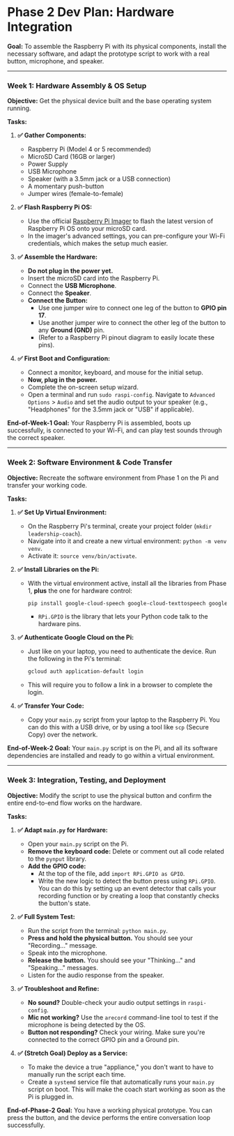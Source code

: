 # Phase 2 Dev Plan: Hardware Integration

**Goal:** To assemble the Raspberry Pi with its physical components, install the necessary software, and adapt the prototype script to work with a real button, microphone, and speaker.

---

### **Week 1: Hardware Assembly & OS Setup**

**Objective:** Get the physical device built and the base operating system running.

**Tasks:**

1.  **✅ Gather Components:**
    * Raspberry Pi (Model 4 or 5 recommended)
    * MicroSD Card (16GB or larger)
    * Power Supply
    * USB Microphone
    * Speaker (with a 3.5mm jack or a USB connection)
    * A momentary push-button
    * Jumper wires (female-to-female)

2.  **✅ Flash Raspberry Pi OS:**
    * Use the official [Raspberry Pi Imager](https://www.raspberrypi.com/software/) to flash the latest version of Raspberry Pi OS onto your microSD card.
    * In the imager's advanced settings, you can pre-configure your Wi-Fi credentials, which makes the setup much easier.

3.  **✅ Assemble the Hardware:**
    * **Do not plug in the power yet.**
    * Insert the microSD card into the Raspberry Pi.
    * Connect the **USB Microphone**.
    * Connect the **Speaker**.
    * **Connect the Button:**
        * Use one jumper wire to connect one leg of the button to **GPIO pin 17**.
        * Use another jumper wire to connect the other leg of the button to any **Ground (GND)** pin.
        * (Refer to a Raspberry Pi pinout diagram to easily locate these pins).

4.  **✅ First Boot and Configuration:**
    * Connect a monitor, keyboard, and mouse for the initial setup.
    * **Now, plug in the power.**
    * Complete the on-screen setup wizard.
    * Open a terminal and run `sudo raspi-config`. Navigate to `Advanced Options` > `Audio` and set the audio output to your speaker (e.g., "Headphones" for the 3.5mm jack or "USB" if applicable).

**End-of-Week-1 Goal:** Your Raspberry Pi is assembled, boots up successfully, is connected to your Wi-Fi, and can play test sounds through the correct speaker.

---

### **Week 2: Software Environment & Code Transfer**

**Objective:** Recreate the software environment from Phase 1 on the Pi and transfer your working code.

**Tasks:**

1.  **✅ Set Up Virtual Environment:**
    * On the Raspberry Pi's terminal, create your project folder (`mkdir leadership-coach`).
    * Navigate into it and create a new virtual environment: `python -m venv venv`.
    * Activate it: `source venv/bin/activate`.

2.  **✅ Install Libraries on the Pi:**
    * With the virtual environment active, install all the libraries from Phase 1, **plus** the one for hardware control:
      ```bash
      pip install google-cloud-speech google-cloud-texttospeech google-generativeai sounddevice soundfile RPi.GPIO
      ```
      * `RPi.GPIO` is the library that lets your Python code talk to the hardware pins.

3.  **✅ Authenticate Google Cloud on the Pi:**
    * Just like on your laptop, you need to authenticate the device. Run the following in the Pi's terminal:
      ```bash
      gcloud auth application-default login
      ```
    * This will require you to follow a link in a browser to complete the login.

4.  **✅ Transfer Your Code:**
    * Copy your `main.py` script from your laptop to the Raspberry Pi. You can do this with a USB drive, or by using a tool like `scp` (Secure Copy) over the network.

**End-of-Week-2 Goal:** Your `main.py` script is on the Pi, and all its software dependencies are installed and ready to go within a virtual environment.

---

### **Week 3: Integration, Testing, and Deployment**

**Objective:** Modify the script to use the physical button and confirm the entire end-to-end flow works on the hardware.

**Tasks:**

1.  **✅ Adapt `main.py` for Hardware:**
    * Open your `main.py` script on the Pi.
    * **Remove the keyboard code:** Delete or comment out all code related to the `pynput` library.
    * **Add the GPIO code:**
        * At the top of the file, add `import RPi.GPIO as GPIO`.
        * Write the new logic to detect the button press using `RPi.GPIO`. You can do this by setting up an event detector that calls your recording function or by creating a loop that constantly checks the button's state.

2.  **✅ Full System Test:**
    * Run the script from the terminal: `python main.py`.
    * **Press and hold the physical button.** You should see your "Recording..." message.
    * Speak into the microphone.
    * **Release the button.** You should see your "Thinking..." and "Speaking..." messages.
    * Listen for the audio response from the speaker.

3.  **✅ Troubleshoot and Refine:**
    * **No sound?** Double-check your audio output settings in `raspi-config`.
    * **Mic not working?** Use the `arecord` command-line tool to test if the microphone is being detected by the OS.
    * **Button not responding?** Check your wiring. Make sure you're connected to the correct GPIO pin and a Ground pin.

4.  **✅ (Stretch Goal) Deploy as a Service:**
    * To make the device a true "appliance," you don't want to have to manually run the script each time.
    * Create a `systemd` service file that automatically runs your `main.py` script on boot. This will make the coach start working as soon as the Pi is plugged in.

**End-of-Phase-2 Goal:** You have a working physical prototype. You can press the button, and the device performs the entire conversation loop successfully.
